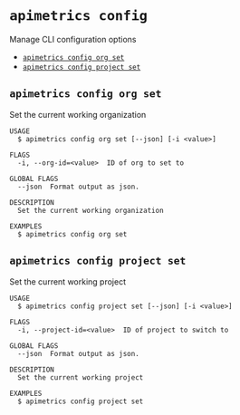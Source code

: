 `apimetrics config`
===================

Manage CLI configuration options

* [`apimetrics config org set`](#apimetrics-config-org-set)
* [`apimetrics config project set`](#apimetrics-config-project-set)

## `apimetrics config org set`

Set the current working organization

```
USAGE
  $ apimetrics config org set [--json] [-i <value>]

FLAGS
  -i, --org-id=<value>  ID of org to set to

GLOBAL FLAGS
  --json  Format output as json.

DESCRIPTION
  Set the current working organization

EXAMPLES
  $ apimetrics config org set
```

## `apimetrics config project set`

Set the current working project

```
USAGE
  $ apimetrics config project set [--json] [-i <value>]

FLAGS
  -i, --project-id=<value>  ID of project to switch to

GLOBAL FLAGS
  --json  Format output as json.

DESCRIPTION
  Set the current working project

EXAMPLES
  $ apimetrics config project set
```
